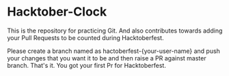 # Hacktober-Clock
This is the repository for practicing Git. And also contributes towards adding your Pull Requests to be counted during Hacktoberfest. 

Please create a branch named as hactoberfest-{your-user-name} and push your changes that you want it to be and then raise a PR against master branch.
That's it. You got your first Pr for Hacktoberfest.
